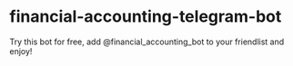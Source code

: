 # financial-accounting-telegram-bot
Try this bot for free, add @financial_accounting_bot to your friendlist and enjoy!
